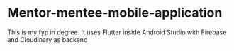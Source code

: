# Mentor-mentee-mobile-application
This is my fyp in degree. It uses Flutter inside Android Studio with Firebase and Cloudinary as backend
